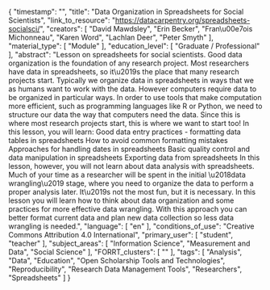 {
    "timestamp": "",
    "title": "Data Organization in Spreadsheets for Social Scientists",
    "link_to_resource": "https://datacarpentry.org/spreadsheets-socialsci/",
    "creators": [
        "David Mawdsley",
        "Erin Becker",
        "Fran\u00e7ois Michonneau",
        "Karen Word",
        "Lachlan Deer",
        "Peter Smyth"
    ],
    "material_type": [
        "Module"
    ],
    "education_level": [
        "Graduate / Professional"
    ],
    "abstract": "Lesson on spreadsheets for social scientists. Good data organization is the foundation of any research project. Most researchers have data in spreadsheets, so it\u2019s the place that many research projects start. Typically we organize data in spreadsheets in ways that we as humans want to work with the data. However computers require data to be organized in particular ways. In order to use tools that make computation more efficient, such as programming languages like R or Python, we need to structure our data the way that computers need the data. Since this is where most research projects start, this is where we want to start too! In this lesson, you will learn: Good data entry practices - formatting data tables in spreadsheets How to avoid common formatting mistakes Approaches for handling dates in spreadsheets Basic quality control and data manipulation in spreadsheets Exporting data from spreadsheets In this lesson, however, you will not learn about data analysis with spreadsheets. Much of your time as a researcher will be spent in the initial \u2018data wrangling\u2019 stage, where you need to organize the data to perform a proper analysis later. It\u2019s not the most fun, but it is necessary. In this lesson you will learn how to think about data organization and some practices for more effective data wrangling. With this approach you can better format current data and plan new data collection so less data wrangling is needed.",
    "language": [
        "en"
    ],
    "conditions_of_use": "Creative Commons Attribution 4.0 International",
    "primary_user": [
        "student",
        "teacher"
    ],
    "subject_areas": [
        "Information Science",
        "Measurement and Data",
        "Social Science"
    ],
    "FORRT_clusters": [
        ""
    ],
    "tags": [
        "Analysis",
        "Data",
        "Education",
        "Open Scholarship Tools and Technologies",
        "Reproducibility",
        "Research Data Management Tools",
        "Researchers",
        "Spreadsheets"
    ]
}